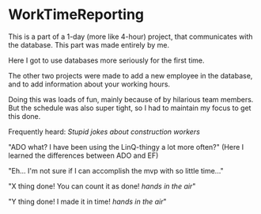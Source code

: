 # WorkTimeReporting
This is a part of a 1-day (more like 4-hour) project, that communicates with the database. This part was made entirely by me.

Here I got to use databases more seriously for the first time.

The other two projects were made to add a new employee in the database, and to add information about your working hours.

Doing this was loads of fun, mainly because of by hilarious team members. But the schedule was also super tight,
so I had to maintain my focus to get this done.

Frequently heard: *Stupid jokes about construction workers*

"ADO what? I have been using the LinQ-thingy a lot more often?" (Here I learned the differences between ADO and EF)

"Eh... I'm not sure if I can accomplish the mvp with so little time..."

"X thing done! You can count it as done! *hands in the air*"

"Y thing done! I made it in time! *hands in the air*"
